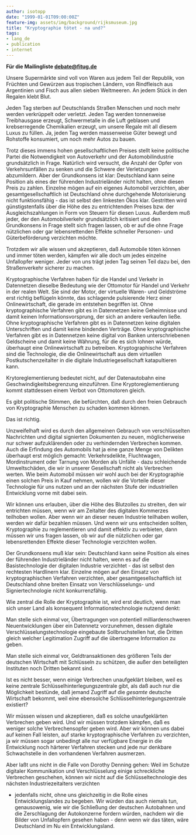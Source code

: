 ```yaml
---
author: isotopp
date: "1999-01-01T09:00:00Z"
feature-img: assets/img/background/rijksmuseum.jpg
title: "Kryptographie tötet - na und?"
tags:
- lang_de
- publication
- internet
---
```


**Für die Mailingliste debate@fitug.de**

Unsere Supermärkte sind voll von Waren aus jedem Teil der
Republik, von Früchten und Gewürzen aus tropischen Ländern, von
Rindfleisch aus Argentinien und Fisch aus allen sieben
Weltmeeren. An jedem Stück in den Regalen klebt Blut.

Jeden Tag sterben auf Deutschlands Straßen Menschen und noch
mehr werden verkrüppelt oder verletzt. Jeden Tag werden
tonnenweise Treibhausgase erzeugt, Schwermetalle in die Luft
geblasen und krebserregende Chemikalien erzeugt, um unsere
Regale mit all diesem Luxus zu füllen. Ja, jeden Tag werden
massenweise Güter bewegt und Rohstoffe konsumiert, um noch mehr
Autos zu bauen.

Trotz dieses immens hohen gesellschaftlichen Preises stellt
keine politische Partei die Notwendigkeit von Autoverkehr und
der Automobilindustrie grundsätzlich in Frage. Natürlich wird
versucht, die Anzahl der Opfer von Verkehrsunfällen zu senken
und die Schwere der Verletzungen abzumildern. Aber der
Grundkonsens ist klar: Deutschland kann seine Position als eines
der führenden Industrieländer nicht halten, ohne diesen Preis zu
zahlen. Einzelne mögen auf ein eigenes Automobil verzichten,
aber gesamtgesellschaftlich ist Deutschland ohne durchgehende
Motorisierung nicht funktionsfähig - das ist selbst den
linkesten Ökos klar. Gestritten wird günstigstenfalls über die
Höhe des zu entrichtenden Preises bzw. der Ausgleichszahlungen
in Form von Steuern für diesen Luxus. Außerdem muß jeder, der
den Automobilverkehr grundsätzlich kritisiert und den
Grundkonsens in Frage stellt sich fragen lassen, ob er auf die
ohne Frage nützlichen oder gar lebensrettenden Effekte schneller
Personen- und Güterbeförderung verzichten möchte.

Trotzdem wir alle wissen und akzeptieren, daß Automobile töten
können und immer töten werden, kämpfen wir alle doch um jedes
einzelne Unfallopfer weniger. Jeder von uns trägt jeden Tag
seinen Teil dazu bei, den Straßenverkehr sicherer zu machen.

Kryptographische Verfahren haben für die Handel und Verkehr in
Datennetzen dieselbe Bedeutung wie der Ottomotor für Handel und
Verkehr in der realen Welt. Sie sind der Motor, der virtuelle
Waren- und Geldströme erst richtig beflügeln könnte, das
schlagende pulsierende Herz einer Onlinewirtschaft, die gerade
im entstehen begriffen ist. Ohne kryptographische Verfahren gibt
es in Datennetzen keine Geheimnisse und damit keinen
Informationsvorsprung, der sich an andere verkaufen ließe. Ohne
kryptographische Verfahren gibt es in Datennetzen keine
digitalen Unterschriften und damit keine bindenden Verträge.
Ohne kryptographische Verfahren gibt es in Datennetzen keine
digital von Banken unterschriebenen Geldscheine und damit keine
Währung, für die es sich lohnen würde, überhaupt eine
Onlinewirtschaft zu betreiben. Kryptographische Verfahren sind
die Technologie, die die Onlinewirtschaft aus dem virtuellen
Postkutschenzeitalter in die digitale Industriegesellschaft
katapultieren kann.

Krytoreglementierung bedeutet nicht, auf der Datenautobahn eine
Geschwindigkeitsbegrenzung einzuführen. Eine
Kryptoreglementierung kommt stattdessen einem Verbot von
Ottomotoren gleich.

Es gibt politische Stimmen, die befürchten, daß durch den freien
Gebrauch von Kryptographie Menschen zu schaden kommen können.

Das ist richtig.

Unzweifelhaft wird es durch den allgemeinen Gebrauch von
verschlüsselten Nachrichten und digital signierten Dokumenten zu
neuen, möglicherweise nur schwer aufzuklärenden oder zu
verhindernden Verbrechen kommen. Auch die Erfindung des
Automobils hat ja eine ganze Menge von Delikten überhaupt erst
möglich gemacht: Verkehrsdelikte, Fluchtwagen, Mordinstrument
oder Tarnung von Morden als Unfälle - dazu schleichende
Umweltschäden, die wir in unserer Gesellschaft nicht als
Verbrechen werten. Wie beim Automobil müssen wir wohl auch bei
der Kryptographie einen solchen Preis in Kauf nehmen, wollen wir
die Vorteile dieser Technologie für uns nutzen und an der
nächsten Stufe der industriellen Entwicklung vorne mit dabei
sein.

Wir können uns erlauben, über die Höhe des Blutzolles zu
streiten, den wir entrichten müssen, wenn wir am Zeitalter des
digitalen Kommerzes teilhoben wollen. Aber wenn wir an dieser
neuen Industrie teilhaben wollen, werden wir dafür bezahlen
müssen. Und wenn wir uns entscheiden sollten, Kryptographie zu
reglementieren und damit effektiv zu verbieten, dann müssen wir
uns fragen lassen, ob wir auf die nützlichen oder gar
lebensrettenden Effekte dieser Technologie verzichten wollen.

Der Grundkonsens muß klar sein: Deutschland kann seine Position
als eines der führenden Industrieländer nicht halten, wenn es
auf die Basistechnologie der digitalen Industrie verzichtet -
das ist selbst den rechtesten Hardlinern klar. Einzelne mögen
auf den Einsatz von kryptographischen Verfahren verzichten, aber
gesamtgesellschaftlich ist Deutschland ohne breiten Einsatz von
Verschlüsselungs- und Signiertechnologie nicht konkurrenzfähig.

Wie zentral die Rolle der Kryptographie ist, wird erst deutlich,
wenn man sich unser Land als konsequent Informationstechnologie
nutzend denkt:

Man stelle sich einmal vor, Übertragungen von potentiell
milliardenschweren Neuentwicklungen über ein Datennetz
vorzunehmen, dessen digitale Verschlüsselungstechnologie
eingebaute Sollbruchstellen hat, die Dritten gleich welcher
Legitimation Zugriff auf die übertragene Information zu geben.

Man stelle sich einmal vor, Geldtransaktionen des größeren Teils
der deutschen Wirtschaft mit Schlüsseln zu schützen, die außer
den beteiligten Instituten noch Dritten bekannt sind.

Ist es nicht besser, wenn einige Verbrechen unaufgeklärt
bleiben, weil es keine zentrale Schlüsselhinterlegungszentrale
gibt, als daß auch nur die Möglichkeit bestünde, daß jemand
Zugriff auf die _gesamte_ deutsche Wirtschaft bekommt, weil eine
ebensolche Schlüsselhinterlegungszentrale existiert?

Wir müssen wissen und akzeptieren, daß es solche unaufgeklärten
Verbrechen geben wird. Und wir müssen trotzdem kämpfen, daß es
weniger solche Verbrechensopfer geben wird. Aber wir können uns
dabei auf keinen Fall leisten, auf starke kryptographische
Verfahren zu verzichten, ja wir müssen sogar unbedingt alle nur
verfügbare Energie in die Entwicklung noch härterer Verfahren
stecken und jede nur denkbare Schwachstelle in den vorhandenen
Verfahren ausmerzen.

Aber laßt uns nicht in die Falle von Dorothy Denning gehen: Weil
im Schutze digitaler Kommunikation und Verschlüsselung einige
schreckliche Verbrechen geschehen, können wir nicht auf die
Schlüsseltechnologie des nächsten Industriezeitalters verzichten
- jedenfalls nicht, ohne uns gleichzeitig in die Rolle eines
Entwicklungslandes zu begeben. Wir würden das auch niemals tun,
genausowenig, wie wir die Schließung der deutschen Autobahnen
und die Zerschlagung der Autokonzerne fordern würden, nachdem
wir die Bilder von Unfallopfern gesehen haben - denn wenn wir
das täten, wäre Deutschland im Nu ein Entwicklungsland.
